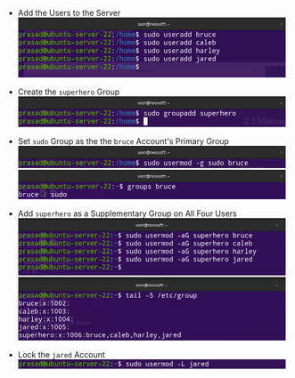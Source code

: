 * Add the Users to the Server
![](Assets/Pasted%20image%2020230105113725.png)

* Create the `superhero` Group
![](Assets/Pasted%20image%2020230105114006.png)

* Set `sudo` Group as the the `bruce` Account's Primary Group
![](Assets/Pasted%20image%2020230105114359.png)
![](Assets/Pasted%20image%2020230105114642.png)

* Add `superhero` as a Supplementary Group on All Four Users
![](Assets/Pasted%20image%2020230105115302.png)
![](Assets/Pasted%20image%2020230105115502.png)

* Lock the `jared` Account
![](Assets/Pasted%20image%2020230105120804.png)
